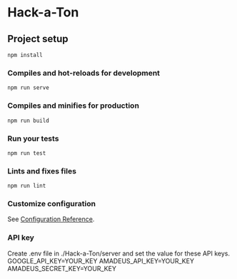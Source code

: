 # Hack-a-Ton

## Project setup
```
npm install
```

### Compiles and hot-reloads for development
```
npm run serve
```

### Compiles and minifies for production
```
npm run build
```

### Run your tests
```
npm run test
```

### Lints and fixes files
```
npm run lint
```

### Customize configuration
See [Configuration Reference](https://cli.vuejs.org/config/).

### API key
Create .env file in ./Hack-a-Ton/server and set the value for these API keys.
GOOGLE_API_KEY=YOUR_KEY
AMADEUS_API_KEY=YOUR_KEY
AMADEUS_SECRET_KEY=YOUR_KEY
